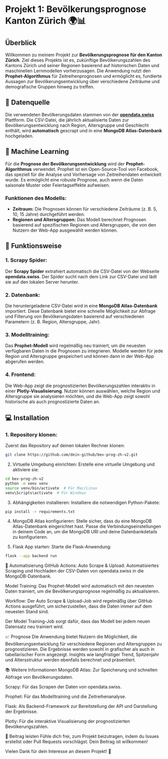 # Projekt 1: Bevölkerungsprognose Kanton Zürich 🌍📊

## Überblick

Willkommen zu meinem Projekt zur **Bevölkerungsprognose für den Kanton Zürich**. Ziel dieses Projekts ist es, zukünftige Bevölkerungszahlen des Kantons Zürich und seiner Regionen basierend auf historischen Daten und maschinellen Lernmodellen vorherzusagen. Die Anwendung nutzt den **Prophet-Algorithmus** für Zeitreihenprognosen und ermöglicht es, fundierte Aussagen zur Bevölkerungsentwicklung über verschiedene Zeiträume und demografische Gruppen hinweg zu treffen.

## 📅 Datenquelle

Die verwendeten Bevölkerungsdaten stammen von der **[opendata.swiss](https://opendata.swiss/de/dataset/zukunftige-bevolkerung-kanton-zurich-und-regionen-nach-geschlecht-und-alter/resource/ad753801-25e7-4bce-b8ab-a704962c95de)** Plattform. Die CSV-Datei, die jährlich aktualisierte Daten zur Bevölkerungsentwicklung nach Region, Altersgruppe und Geschlecht enthält, wird **automatisch** gescrapt und in eine **MongoDB Atlas-Datenbank** hochgeladen.

## 🧠 Machine Learning

Für die **Prognose der Bevölkerungsentwicklung** wird der **Prophet-Algorithmus** verwendet. Prophet ist ein Open-Source-Tool von Facebook, das speziell für die Analyse und Vorhersage von Zeitreihendaten entwickelt wurde. Es ermöglicht eine robuste Prognose, auch wenn die Daten saisonale Muster oder Feiertagseffekte aufweisen.

### Funktionen des Modells:
- **Zeitraum:** Die Prognosen können für verschiedene Zeiträume (z. B. 5, 10, 15 Jahre) durchgeführt werden.
- **Regionen und Altersgruppen:** Das Modell berechnet Prognosen basierend auf spezifischen Regionen und Altersgruppen, die von den Nutzern der Web-App ausgewählt werden können.

## 🚀 Funktionsweise

### **1. Scrapy Spider:**
Der **Scrapy Spider** extrahiert automatisch die CSV-Datei von der Webseite **opendata.swiss**. Der Spider sucht nach dem Link zur CSV-Datei und lädt sie auf den lokalen Server herunter.

### **2. Datenbank:**
Die heruntergeladene CSV-Datei wird in eine **MongoDB Atlas-Datenbank** importiert. Diese Datenbank bietet eine schnelle Möglichkeit zur Abfrage und Filterung von Bevölkerungsdaten basierend auf verschiedenen Parametern (z. B. Region, Altersgruppe, Jahr).

### **3. Modelltraining:**
Das **Prophet-Modell** wird regelmäßig neu trainiert, um die neuesten verfügbaren Daten in die Prognosen zu integrieren. Modelle werden für jede Region und Altersgruppe gespeichert und können dann in der Web-App abgerufen werden.

### **4. Frontend:**
Die Web-App zeigt die prognostizierten Bevölkerungszahlen interaktiv in einer **Plotly-Visualisierung**. Nutzer können auswählen, welche Region und Altersgruppe sie analysieren möchten, und die Web-App zeigt sowohl historische als auch prognostizierte Daten an.

## 💻 Installation

### 1. **Repository klonen:**
Zuerst das Repository auf deinen lokalen Rechner klonen:
```bash
git clone https://github.com/dein-github/bev-prog-zh-v2.git
```
2. Virtuelle Umgebung einrichten:
Erstelle eine virtuelle Umgebung und aktiviere sie:

```bash
cd bev-prog-zh-v2
python -m venv venv
source venv/bin/activate  # Für Mac/Linux
venv\Scripts\activate  # Für Windows
```
3. Abhängigkeiten installieren:
Installiere die notwendigen Python-Pakete:

```bash
pip install -r requirements.txt
```
4. MongoDB Atlas konfigurieren:
Stelle sicher, dass du eine MongoDB Atlas-Datenbank eingerichtet hast. Passe die Verbindungseinstellungen in deinem Code an, um die MongoDB URI und deine Datenbankdetails zu konfigurieren.

5. Flask App starten:
Starte die Flask-Anwendung:

```bash
flask --app backend run
```
🔄 Automatisierung
GitHub Actions:
Auto Scrape & Upload:
Automatisiertes Scraping und Hochladen der CSV-Daten von opendata.swiss in die MongoDB-Datenbank.

Model Training:
Das Prophet-Modell wird automatisch mit den neuesten Daten trainiert, um die Bevölkerungsprognose regelmäßig zu aktualisieren.

Workflow:
Der Auto Scrape & Upload-Job wird regelmäßig über GitHub Actions ausgeführt, um sicherzustellen, dass die Daten immer auf dem neuesten Stand sind.

Der Model Training-Job sorgt dafür, dass das Modell bei jedem neuen Datensatz neu trainiert wird.

📈 Prognose
Die Anwendung bietet Nutzern die Möglichkeit, die Bevölkerungsentwicklung für verschiedene Regionen und Altersgruppen zu prognostizieren. Die Ergebnisse werden sowohl in grafischer als auch in tabellarischer Form angezeigt. Insights wie langfristiger Trend, Spitzenjahr und Altersstruktur werden ebenfalls berechnet und präsentiert.

📚 Weitere Informationen
MongoDB Atlas: Zur Speicherung und schnellen Abfrage von Bevölkerungsdaten.

Scrapy: Für das Scrapen der Daten von opendata.swiss.

Prophet: Für das Modelltraining und die Zeitreihenanalyse.

Flask: Als Backend-Framework zur Bereitstellung der API und Darstellung der Ergebnisse.

Plotly: Für die interaktive Visualisierung der prognostizierten Bevölkerungszahlen.

🤖 Beitrag leisten
Fühle dich frei, zum Projekt beizutragen, indem du Issues erstellst oder Pull Requests vorschlägst. Dein Beitrag ist willkommen!

Vielen Dank für dein Interesse an diesem Projekt! 🌟

